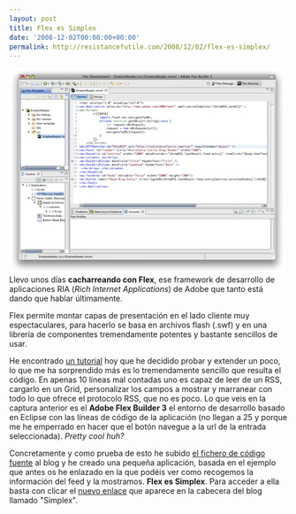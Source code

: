 ```yaml
---
layout: post
title: Flex es Simplex
date: '2008-12-02T00:00:00+00:00'
permalink: http://resistancefutile.com/2008/12/02/flex-es-simplex/
---
```

<img src="/assets/zz19ec9b9d.jpg" alt="" title="FlexBuilder" width="500" height="371" class="centro" />Llevo unos días <strong>cacharreando con Flex</strong>, ese framework de desarrollo de aplicaciones RIA (<em>Rich Internet Applications</em>) de Adobe que tanto está dando que hablar últimamente. 

Flex permite montar capas de presentación en el lado cliente muy espectaculares, para hacerlo se basa en archivos flash (.swf) y en una librería de componentes tremendamente potentes y bastante sencillos de usar.

He encontrado <a href="http://www.petefreitag.com/item/490.cfm">un tutorial</a> hoy que he decidido probar y extender un poco, lo que me ha sorprendido más es lo tremendamente sencillo que resulta el código. En apenas 10 líneas mal contadas uno es capaz de leer de un RSS, cargarlo en un Grid, personalizar los campos a mostrar y marranear con todo lo que ofrece el protocolo RSS, que no es poco. Lo que veis en la captura anterior es el <strong>Adobe Flex Builder 3</strong> el entorno de desarrollo basado en Eclipse con las líneas de código de la aplicación (no llegan a 25 y porque me he emperrado en hacer que el botón navegue a la url de la entrada seleccionada). <em>Pretty cool huh?</em>

Concretamente y como prueba de esto he subido <a href="http://resistancefutile.com/SimplexReader.mxml">el fichero de código fuente</a> al blog y he creado una pequeña aplicación, basada en el ejemplo que antes os he enlazado en la que podéis ver como recogemos la información del feed y la mostramos. <strong>Flex es Simplex</strong>. Para acceder a ella basta con clicar el <a href="http://resistancefutile.com/SimplexReader.html">nuevo enlace</a> que aparece en la cabecera del blog llamado "Simplex".
